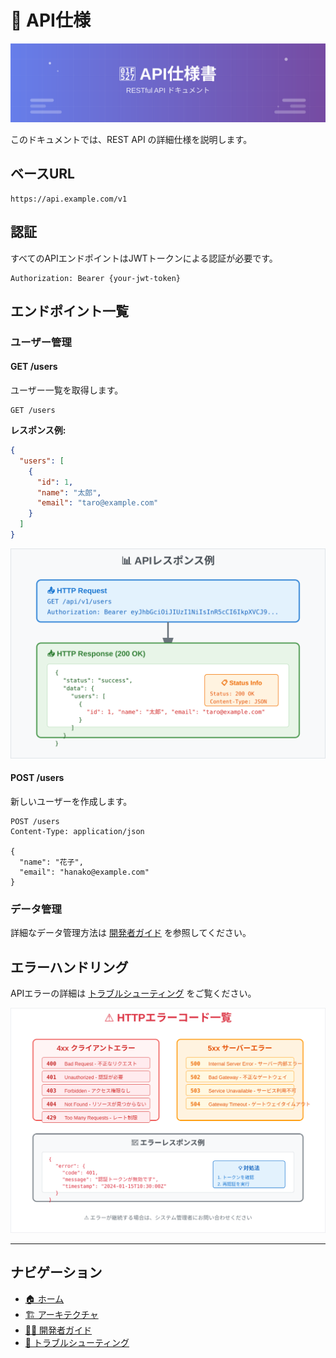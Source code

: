 # 🔧 API仕様

![API仕様](../images/api-reference.svg)

このドキュメントでは、REST API の詳細仕様を説明します。

## ベースURL

```
https://api.example.com/v1
```

## 認証

すべてのAPIエンドポイントはJWTトークンによる認証が必要です。

```http
Authorization: Bearer {your-jwt-token}
```

## エンドポイント一覧

### ユーザー管理

#### GET /users

ユーザー一覧を取得します。

```http
GET /users
```

**レスポンス例:**

```json
{
  "users": [
    {
      "id": 1,
      "name": "太郎",
      "email": "taro@example.com"
    }
  ]
}
```

![APIレスポンス例](../images/api-response-example.svg)

#### POST /users

新しいユーザーを作成します。

```http
POST /users
Content-Type: application/json

{
  "name": "花子",
  "email": "hanako@example.com"
}
```

### データ管理

詳細なデータ管理方法は [開発者ガイド](./070-developer-guide.html) を参照してください。

## エラーハンドリング

APIエラーの詳細は [トラブルシューティング](./090-troubleshooting.html#APIエラー) をご覧ください。

![エラーコード一覧](../images/error-codes.svg)

---

## ナビゲーション

- [🏠 ホーム](./010-README.html)
- [🏗️ アーキテクチャ](./040-architecture.html)
- [👨‍💻 開発者ガイド](./070-developer-guide.html)
- [🔧 トラブルシューティング](./090-troubleshooting.html)
